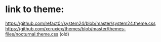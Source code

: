 # link to theme:
https://github.com/refact0r/system24/blob/master/system24.theme.css
https://github.com/xcruxiex/themes/blob/master/themes-files/nocturnal.theme.css (old)